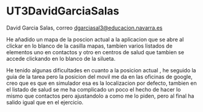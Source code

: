 # UT3DavidGarciaSalas
David Garcia Salas, correo dgarciasal3@educacion.navarra.es

He añadido un mapa de la poscion actual a la aplicacion que se abre al clickar en lo blanco de la casilla mapas, tambien varios listados de elementos uno en contactos y otro en centros de salud que tambien se accede clickando en lo blanco de la silueta. 

He tenido algunas dificultades en cuanto a la posicion actual , he seguido la guia de la tarea pero la posicion del movil me da en las oficinas de google, creo que es que en simulador esa es la localizacion por defecto, tambien en el listado de salud se me ha complicado un poco el hecho de hacer lo mismo que contactos pero ajustandolo a como me lo piden, pero al final ha salido igual que en el ejercicio.

